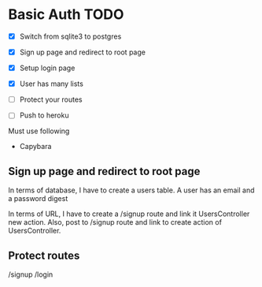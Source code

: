 # Basic Auth TODO

- [x] Switch from sqlite3 to postgres
- [x] Sign up page and redirect to root page
- [x] Setup login page
- [x] User has many lists
- [ ] Protect your routes
- [ ] Push to heroku


Must use following
- Capybara

## Sign up page and redirect to root page

In terms of database, I have to create a users table. A user has an email and a password digest

In terms of URL, I have to create a /signup route and link it UsersController new action. Also, post to /signup route and link to create action of UsersController.

## Protect routes

/signup
/login

